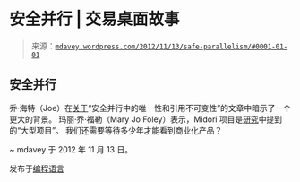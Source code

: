 <!--yml

分类：未分类

日期：2024-05-18 06:33:29

-->

# 安全并行 | 交易桌面故事

> 来源：[`mdavey.wordpress.com/2012/11/13/safe-parallelism/#0001-01-01`](https://mdavey.wordpress.com/2012/11/13/safe-parallelism/#0001-01-01)

## 安全并行

乔·海特（Joe）在[关于](http://www.bluebytesoftware.com/blog/2012/10/28/UniquenessAndReferenceImmutabilityForSafeParallelism.aspx)“安全并行中的唯一性和引用不可变性”的文章中暗示了一个更大的背景。 玛丽·乔·福勒（Mary Jo Foley）表示，Midori 项目是[研究](http://research.microsoft.com/pubs/170528/msr-tr-2012-79.pdf)中提到的“大型项目”。 我们还需要等待多少年才能看到商业化产品？

~ mdavey 于 2012 年 11 月 13 日。

发布于[编程语言](https://mdavey.wordpress.com/category/languages/)

